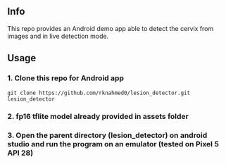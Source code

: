 ## Info
This repo provides an Android demo app able to detect the cervix from images and in live detection mode.

## Usage

### 1. Clone this repo for Android app
```
git clone https://github.com/rknahmed0/lesion_detector.git lesion_detector
```
### 2. fp16 tflite model already provided in assets folder

### 3. Open the parent directory (lesion_detector) on android studio and run the program on an emulator (tested on Pixel 5 API 28)

